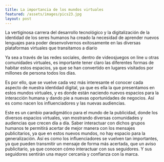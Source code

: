 ```yaml
---
title: La importancia de los mundos virtuales
featured: /assets/images/pics23.jpg
layout: post
---
```


<p>La vertiginosa carrera del desarrollo tecnológico y la digitalización de la identidad de los seres humanos ha creado la necesidad de aprender nuevos lenguajes para poder desenvolvernos exitosamente en las diversas plataformas virtuales que transitamos a diario </p>

<p>Ya sea a través de las redes sociales, dentro de videosjuegos on line u otras comunidades virtuales, es importante tener claro las diferentes formas de habitar estos espacios, ya que se han convertido en lugares visitados por millones de persona todos los días.</p>

<p>Es por ello, que se vuelve cada vez más interesante el conocer cada aspecto de nuestra identidad digital, ya que es ella la que presentamos en estos mundos virtuales, y es donde están naciendo nuevos espacios para la interacción humana y dando pie a nuevas oportunidades de negocios. Así es como nacen los influenciadores y las nuevas audiencias.</p>

<p>Este es un cambio paradigmático para el mundo de la publicidad, donde los diversos espacios virtuales, van mostrando diversas comunidades y audiencias que crecen día a día. Saber interactuar con dichos grupos humanos te permitirá acertar de mejor manera con los mensajes publicitarios, ya que en estos nuevos mundos, no hay espacio para la generalización. Así es como los influenciadores se vuelven tan importantes, ya que pueden transmitir un mensaje de forma más acertada, que un aviso publicitario, ya que conocen cómo interactuar con sus seguidores. Y sus seguidores sentirán una mayor cercanía y confianza con la marca.</p>
